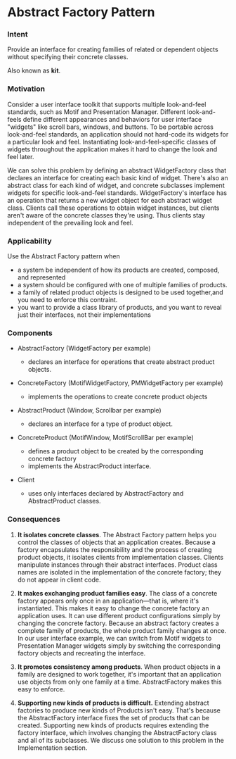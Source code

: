 # Abstract Factory Pattern

### Intent

Provide an interface for creating families of related or dependent objects without
specifying their concrete classes.

Also known as **kit**.

### Motivation

Consider a user interface toolkit that supports multiple look-and-feel standards,
such as Motif and Presentation Manager. Different look-and-feels define different
appearances and behaviors for user interface "widgets" like scroll bars, windows,
and buttons. To be portable across look-and-feel standards, an application should
not hard-code its widgets for a particular look and feel. Instantiating
look-and-feel-specific classes of widgets throughout the application makes it
hard to change the look and feel later.


We can solve this problem by defining an abstract WidgetFactory class that declares
an interface for creating each basic kind of widget. There's also an abstract
class for each kind of widget, and concrete subclasses implement widgets for
specific look-and-feel standards. WidgetFactory's interface has an operation that
returns a new widget object for each abstract widget class. Clients call these
operations to obtain widget instances, but clients aren't aware of the concrete
classes they're using. Thus clients stay independent of the prevailing look and
feel. 

### Applicability

Use the Abstract Factory pattern when

* a system be independent of how its products are created, composed, and represented
* a system should be configured with one of multiple families of products.
* a family of related product objects is designed to be used together,and you need to enforce
this contraint.
* you want to provide a class library of products, and you want to reveal just their
interfaces, not their implementations

### Components

* AbstractFactory (WidgetFactory per example)

    * declares an interface for operations that create abstract product objects.

* ConcreteFactory (MotifWidgetFactory, PMWidgetFactory per example)

    * implements the operations to create concrete product objects

* AbstractProduct (Window, Scrollbar per example)

    * declares an interface for a type of product object.
    
* ConcreteProduct (MotifWindow, MotifScrollBar per example)

    * defines a product object to be created by the corresponding concrete factory
    * implements the AbstractProduct interface.
    
* Client 
    
    * uses only interfaces declared by AbstractFactory and AbstractProduct classes.
    
    
### Consequences

1. **It isolates concrete classes**.
The Abstract Factory pattern helps you control
the classes of objects that an application creates. Because a factory
encapsulates the responsibility and the process of creating product objects,
it isolates clients from implementation classes. Clients manipulate
instances through their abstract interfaces. Product class names are
isolated in the implementation of the concrete factory; they do not appear
in client code.  

2. **It makes exchanging product families easy**.
The class of a concrete factory
appears only once in an application—that is, where it's instantiated. This
makes it easy to change the concrete factory an application uses. It can
use different product configurations simply by changing the concrete
factory. Because an abstract factory creates a complete family of products,
the whole product family changes at once. In our user interface example,
we can switch from Motif widgets to Presentation Manager widgets simply
by switching the corresponding factory objects and recreating the
interface. 

3. **It promotes consistency among products**.
When product objects in a family
are designed to work together, it's important that an application use
objects from only one family at a time. AbstractFactory makes this easy
to enforce. 

4. **Supporting new kinds of products is difficult.** Extending abstract factories
to produce new kinds of Products isn't easy. That's because the
AbstractFactory interface fixes the set of products that can be created.
Supporting new kinds of products requires extending the factory interface,
which involves changing the AbstractFactory class and all of its subclasses.
We discuss one solution to this problem in the Implementation section. 
